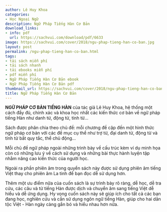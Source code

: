 ```yaml
---
author: Lê Huy Khoa
categories:
- Học Ngoại Ngữ
description: Ngữ Pháp Tiếng Hàn Cơ Bản
download_links:
- info: pdf
  url: https://sachvui.com/download/pdf/6633
image: https://sachvui.com/cover/2018/ngu-phap-tieng-han-co-ban.jpg
layout: post
permalink: /ngu-phap-tieng-han-co-ban.html
tags:
- tải sách miễn phí
- tải sách nhanh
- tải ebooks miễn phí
- pdf miễn phí
- Ngữ Pháp Tiếng Hàn Cơ Bản ebook
- Ngữ Pháp Tiếng Hàn Cơ Bản pdf
thumbnail_url: https://sachvui.com/cover/2018/ngu-phap-tieng-han-co-ban.jpg
title: Ngữ Pháp Tiếng Hàn Cơ Bản
---
```


 <div class="item-desc text-justify"> <p><strong>NGỮ PHÁP CƠ BẢN TIẾNG HÀN</strong> của tác giả Lê Huy Khoa, hệ thống một cách đầy đủ, chính xác và khoa học nhất các kiến thức cơ bản về ngữ pháp tiếng Hàn như danh từ, động từ, tính từ…</p><p>Sách được phân chia theo chủ đề: mỗi chương đề cập đến một hình thức ngữ pháp cơ bản với các đề mục cụ thể như trợ từ, đại danh từ, động từ và tính từ bất quy tắc, thể chủ động…</p><p>Mỗi chủ đề ngữ pháp ngoài những trình bày về cấu trúc kèm ví dụ minh họa còn có những lưu ý về cách sử dụng và những bài thực hành luyện tập nhằm nâng cao kiến thức của người học.</p><p>Ngoài ra phần phiên âm trong quyển sách này được sử dụng phiên âm tiếng Việt thay cho phiên âm La tinh để bạn đọc dễ sử dụng hơn.</p><p>Thêm một ưu điểm nữa của cuốn sách là sự trình bày rõ ràng, dễ học, dễ tra cứu, các câu và từ tiếng Hàn được dịch và chuyển âm sang tiếng Việt dễ hiểu và dễ ứng dụng. Hy vọng cuốn sách này sẽ giúp ích cho tất cả các bạn đang học, nghiên cứu và cần sử dụng ngôn ngữ tiếng Hàn, giúp cho hai dân tộc Việt - Hàn ngày càng gắn bó và hiểu nhau hơn nữa.</p> </div>